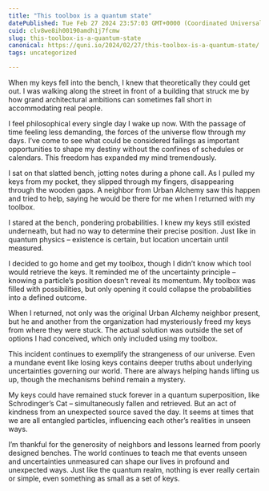 ```yaml
---
title: "This toolbox is a quantum state"
datePublished: Tue Feb 27 2024 23:57:03 GMT+0000 (Coordinated Universal Time)
cuid: clv8we8ih00190amdh1j7fcmw
slug: this-toolbox-is-a-quantum-state
canonical: https://quni.io/2024/02/27/this-toolbox-is-a-quantum-state/
tags: uncategorized

---
```


When my keys fell into the bench, I knew that theoretically they could get out. I was walking along the street in front of a building that struck me by how grand architectural ambitions can sometimes fall short in accommodating real people.

I feel philosophical every single day I wake up now. With the passage of time feeling less demanding, the forces of the universe flow through my days. I’ve come to see what could be considered failings as important opportunities to shape my destiny without the confines of schedules or calendars. This freedom has expanded my mind tremendously.

I sat on that slatted bench, jotting notes during a phone call. As I pulled my keys from my pocket, they slipped through my fingers, disappearing through the wooden gaps. A neighbor from Urban Alchemy saw this happen and tried to help, saying he would be there for me when I returned with my toolbox.

I stared at the bench, pondering probabilities. I knew my keys still existed underneath, but had no way to determine their precise position. Just like in quantum physics – existence is certain, but location uncertain until measured.

I decided to go home and get my toolbox, though I didn’t know which tool would retrieve the keys. It reminded me of the uncertainty principle – knowing a particle’s position doesn’t reveal its momentum. My toolbox was filled with possibilities, but only opening it could collapse the probabilities into a defined outcome.

When I returned, not only was the original Urban Alchemy neighbor present, but he and another from the organization had mysteriously freed my keys from where they were stuck. The actual solution was outside the set of options I had conceived, which only included using my toolbox.

This incident continues to exemplify the strangeness of our universe. Even a mundane event like losing keys contains deeper truths about underlying uncertainties governing our world. There are always helping hands lifting us up, though the mechanisms behind remain a mystery.

My keys could have remained stuck forever in a quantum superposition, like Schrodinger’s Cat – simultaneously fallen and retrieved. But an act of kindness from an unexpected source saved the day. It seems at times that we are all entangled particles, influencing each other’s realities in unseen ways.

I’m thankful for the generosity of neighbors and lessons learned from poorly designed benches. The world continues to teach me that events unseen and uncertainties unmeasured can shape our lives in profound and unexpected ways. Just like the quantum realm, nothing is ever really certain or simple, even something as small as a set of keys.